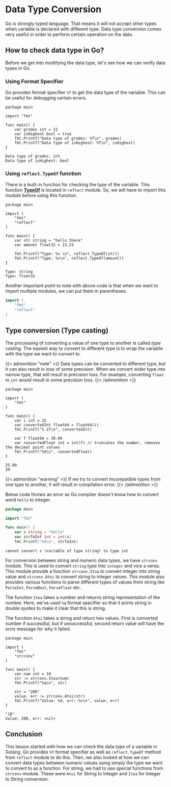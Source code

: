 # Data Type Conversion

Go is strongly typed language. That means it will not accept other types when variable is declared with different type. Data type conversion comes very useful in order to perform certain operation on the data.

## How to check data type in Go?

Before we get into modifying the data type, let's see how we can verify data types in Go. 

### Using Format Specifier

Go provides format specifier `%T` to get the data type of the variable. This can be useful for debugging certain errors.

```go{filename = "main.go"}
package main

import "fmt"

func main() {
	var grades int = 12
    var isHighest bool = true
    fmt.Printf("Data type of grades: %T\n", grades)
    fmt.Printf("Data type of isHighest: %T\n", isHighest)
}
```

```output{ lineNos=false }
Data type of grades: int
Data type of isHighest: bool
```

### Using `reflect.TypeOf` function

There is a built-in function for checking the type of the variable. This function **[TypeOf](https://pkg.go.dev/reflect#TypeOf)** is located in `reflect` module. So, we will have to import this module before using this function.

```go{ filename="main.go" }
package main

import (
    "fmt"
    "reflect"
)

func main() {
	var str string = "hello there"
	var amount float32 = 23.23

	fmt.Printf("Type: %v \n", reflect.TypeOf(str))
	fmt.Printf("Type: %v\n", reflect.TypeOf(amount))
}
```

```output{ lineNos=false }
Type: string 
Type: float32
```

Another important point to note with above code is that when we want to import multiple modules, we can put them in parentheses.

```go
import (
    "fmt"
    "reflect"
)
```

## Type conversion (Type casting)

The processing of converting a value of one type to another is called *type casting*. The easiest way to convert to different type is to wrap the variable with the type we want to convert to.

{{< admonition "note" >}}
Data types can be converted to different type, but it can also result in loss of some precision. When we convert wider type into narrow type, that will result in precision loss. For example, converting `float` to `int` would result in some precision loss.
{{< /admonition >}}

```go{ filename="main.go" }
package main

import (
    "fmt"
)

func main() {
    var i int = 25
	var convertedInt float64 = float64(i)
	fmt.Printf("%.2f\n", convertedInt)

	var f float64 = 39.99
	var convertedFloat int = int(f) // truncates the number, removes the decimal point values
	fmt.Printf("%d\n", convertedFloat)
}
```

```output{ lineNos=false }
25.00
39
```

{{< admonition "warning" >}}
If we try to convert incompatible types from one type to another, it will result in compilation error.
{{< /admonition >}}

Below code throws an error as Go compiler doesn't know how to convert word `hello` to integer.

```go
package main

import "fmt"

func main() {
	var s string = "hello"
	var strToInt int = int(s)
	fmt.Printf("%d\n", strToInt)
```

```output{ lineNos=false }
cannot convert s (variable of type string) to type int
```

For conversion between string and numeric data types, we have `strconv` module. This is used to convert `string` type into `integer` and vice a versa. This module provide a function `strconv.Itoa` to convert integer into string value and `strconv.Atoi` to convert string to integer values. This module also provides various functions to parse different types of values from string like `ParseInt`, `ParseBool`, `ParseFloat` etc. 

The function `Itoa` takes a number and returns string representation of the number. Here, we've used `%q` format specifier so that it prints string in double quotes to make it clear that this is string.

The function `Atoi` takes a string and return two values. First is converted number if successful, but if unsuccessful, second return value will have the error message for why it failed.

```go{ filename="main.go" }
package main

import (
	"fmt"
	"strconv"
)

func main() {
	var num int = 10
	str := strconv.Itoa(num)
	fmt.Printf("%q\n", str)

	str = "200"
	value, err := strconv.Atoi(str)
	fmt.Printf("Value: %d, err: %v\n", value, err)
}
```


```output{ lineNos=false }
"10"
Value: 200, err: <nil>
```

## Conclusion

This lesson started with how we can check the data type of a variable in Golang. Go provides `%T` format specifier as well as `reflect.TypeOf` method from `reflect` module to do this. Then, we also looked at how we can convert data types between numeric values using simply the type we want to convert to as a function. For string, we had to use special functions from `strconv` module. These were `Atoi` for String to Integer and `Itoa` for Integer to String conversion. 